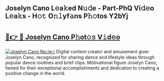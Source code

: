 ## Joselyn Cano L𝚎a𝚔ed N𝚞𝚍e - Part-PhQ Vi𝚍𝚎o L𝚎a𝚔s - H𝚘𝚝 O𝚗𝚕yf𝚊ns P𝚑𝚘tos Y2bYj

# <h2><a href="http://kf9zp4.oniu.top/?m=Joselyn+Cano">🔗👉 🔴 Joselyn Cano P𝚑ot𝚘𝚜 V𝚒d𝚎o</a></h2>

[![Joselyn Cano Nu𝚍e𝚜](https://i.imgur.com/0qMVB7G.gif)](http://kf9zp4.oniu.top/?m=Joselyn+Cano)
Digital content creator and amusement giver Joselyn Cano, recognized for sharing dance and lifestyle ideas through popular dance routines and brief clips. Motivational figure Joselyn Cano, famed for their exceptional accomplishments and dedication to creating a positive change in the world.  

